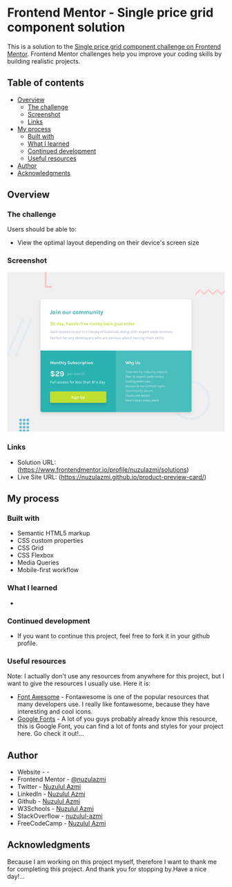 # Frontend Mentor - Single price grid component solution

This is a solution to the [Single price grid component challenge on Frontend Mentor](https://www.frontendmentor.io/challenges/single-price-grid-component-5ce41129d0ff452fec5abbbc). Frontend Mentor challenges help you improve your coding skills by building realistic projects. 

## Table of contents

- [Overview](#overview)
  - [The challenge](#the-challenge)
  - [Screenshot](#screenshot)
  - [Links](#links)
- [My process](#my-process)
  - [Built with](#built-with)
  - [What I learned](#what-i-learned)
  - [Continued development](#continued-development)
  - [Useful resources](#useful-resources)
- [Author](#author)
- [Acknowledgments](#acknowledgments)

## Overview

### The challenge

Users should be able to:

- View the optimal layout depending on their device's screen size

### Screenshot

![Screenshot Example](./design/desktop-preview.jpg)

### Links

- Solution URL: (https://www.frontendmentor.io/profile/nuzulazmi/solutions)
- Live Site URL: (https://nuzulazmi.github.io/product-preview-card/)

## My process

### Built with

- Semantic HTML5 markup
- CSS custom properties
- CSS Grid
- CSS Flexbox
- Media Queries
- Mobile-first workflow

### What I learned

- 

### Continued development

- If you want to continue this project, feel free to fork it in your github profile.

### Useful resources

Note: I actually don't use any resources from anywhere for this project, but I want to give the resources I usually use. 
Here it is:

- [Font Awesome](https://fontawesome.com/icons) - Fontawesome is one of the popular resources that many developers use. I really like fontawesome, because they have interesting and cool icons.
- [Google Fonts](https://fonts.google.com/) - A lot of you guys probably already know this resource, this is Google Font, you can find a lot of fonts and styles for your project here. Go check it out!...

## Author

- Website - []() - 
- Frontend Mentor - [@nuzulazmi](https://www.frontendmentor.io/profile/nuzulazmi)
- Twitter - [Nuzulul Azmi](https://twitter.com/Nuzuelazmy)
- LinkedIn - [Nuzulul Azmi](https://www.linkedin.com/in/nuzuel-azmy-392490246/)
- Github - [Nuzulul Azmi](https://github.com/nuzulazmi)
- W3Schools - [Nuzulul Azmi](https://www.w3profile.com/Nuzulul_Azmi)
- StackOverflow - [nuzulul-azmi](https://stackoverflow.com/users/20308624/nuzulul-azmi)
- FreeCodeCamp - [Nuzulul Azmi](https://www.freecodecamp.org/fccb299c7c7-1716-4665-9d41-3b6ea74a4eed)

## Acknowledgments

Because I am working on this project myself, therefore I want to thank me for completing this project.
And thank you for stopping by.Have a nice day!...